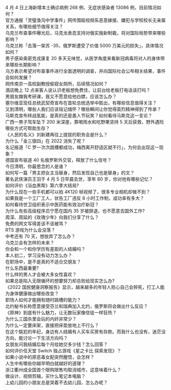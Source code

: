 4 月 4 日上海新增本土确诊病例 268 例、无症状感染者 13086 例，目前情况如何？  
官方通报「灵璧渔沟中学事件」网传围殴视频系恶意嫁接、嫌犯与学校校长无亲属关系，有哪些细节值得关注？  
乌克兰布查事件曝光后，马克龙表态支持对俄实施新制裁，将对国际局势带来哪些影响？  
乌克兰称「击落一架苏 -35，俄罗斯遭受了价值 5000 万美元的损失」，具体情况如何？  
男子感染奥密克戎康复 20 多天无味觉，从医学角度来看新冠病毒将对人的身体带来哪些长期影响？  
乌方表示希望对布查事件进行全面透明的调查，并向国际社会公布相关结果，事件会如何发展？  
网传南京一高校副教授偷窥女厕所，后续情况如何？  
酒店晚上 12 点来客人说认识老板想免费住，让前台给老板打电话该打吗？  
男朋友蹭我考研课，我又不愿意给他白嫖，应该怎么办？  
塞尔维亚现任总统武契奇宣布在首轮总统选举中胜出，有哪些信息值得关注？  
又到清明，哪些人我们应该铭记缅怀？哪些瞬间让你觉得英烈精神得到了传承？  
马斯克宣布转战氢能，是真的还是愚人节玩笑？如何看待马斯克这一言论？  
广西一男子驾车坠下 200 米深崖，靠喝雨水和吃野果坚持 5 天后获救，野外遇险哪些方式可帮助生存？  
《人民的名义》刘新建再往上提拔的职务会是什么？  
为什么「金三银四」在 2022 消失了呢？  
名记报道「C 罗一次次跳槽都成功，梅西离开舒适区就不行」，为何会出现这一现象？  
德国宣布驱逐 40 名俄罗斯外交官，释放了什么信号？  
今日清明，你最思念的人是谁？  
如何写一篇「男主把女主当替身，然后发现自己也是替身」的文？  
著名武侠演员王羽于 4 月 5 日早晨去世，享年 80 岁，你对他有哪些记忆？  
如何评价《浴血黑帮》第六季大结局?  
为什么现在一些手机都可以拍 4K120 帧视频了，很多专业相机却做不到？  
如果我是一个工厂工人，状告工厂违反 8 小时工作制，成功率有多大？  
如何看待世卫组织表示中医药能有效治疗新冠？  
为什么有些高级程序员宁愿在国内 35 岁被辞退，也不愿意去国外工作?  
周深、周延的《玫瑰少年》向我们分享了什么？  
免费的网文写得差该不该被骂？  
RTS 游戏为什么会没落？  
中考还有 70 天，想放弃了怎么办？  
乌克兰会有怎样的未来？  
你会和一个和你学历有差距的人结婚吗？  
本人初二，学习没有动力怎么办？  
在职场中，是不是真的不适合交朋友？  
什么东西最重要?  
什么样的男人才会被大多女性喜欢？  
如果总是陷入无限循环的想要努力却总败给现实怎么办?  
《2022 国民健康洞察报告》显示，越来越多的年轻人担心自己会猝死，打工人能为身体健康做出哪些改变？  
职场人如何才能拥有随时跳槽的能力？  
北约秘书长称愿意接受芬兰和瑞典加入北约，俄罗斯将会做出什么反应？  
《原神》到底有什么魅力，让无数玩家像信徒一样狂热？  
为什么三国杀里会玩的内奸非常少？  
为什么一定要床架，直接把床垫放地上不行么？  
在这个尴尬的年纪，身边有人结婚有人买车买房有存款。而我什么也没有，迷茫没方向，能讨论一下生活方向吗？  
女朋友问我结婚后每个月给她交多少钱？怎么回答？  
如何评价任天堂 Switch 独占游戏《星之卡比 探索发现》？  
如果小说中的原恶毒女配突然醒悟，会怎样？  
人生中有哪些你越早明白就越好的道理？  
浙江衢州成全国首个限购限售均取消城市，这意味着什么？  
做设计、视频剪辑，买什么笔记本电脑？  
上幼儿园的小朋友总是哭着不去幼儿园，怎么办呢？  
